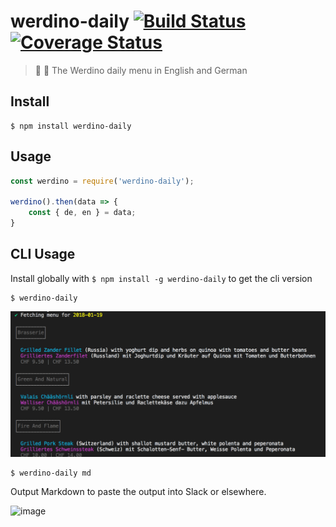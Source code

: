 # werdino-daily [![Build Status](https://travis-ci.org/radiovisual/werdino-daily.svg?branch=master)](https://travis-ci.org/radiovisual/werdino-daily) [![Coverage Status](https://coveralls.io/repos/github/radiovisual/werdino-daily/badge.svg?branch=master)](https://coveralls.io/github/radiovisual/werdino-daily?branch=master)

> :pizza: :hamburger: The Werdino daily menu in English and German


## Install

```
$ npm install werdino-daily
```

## Usage

```js
const werdino = require('werdino-daily');

werdino().then(data => {
    const { de, en } = data;
}
```

## CLI Usage

Install globally with `$ npm install -g werdino-daily` to get the cli version

```
$ werdino-daily
```

![](media/screenshot.png)

```
$ werdino-daily md
```

Output Markdown to paste the output into Slack or elsewhere.

![image](https://user-images.githubusercontent.com/5614571/35171310-a98cce60-fd63-11e7-92c1-9e3ff3d8138c.png)